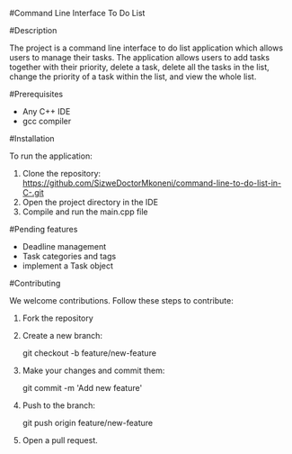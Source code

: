 #Command Line Interface To Do List

#Description

The project is a command line interface to do list application which allows users to manage their tasks. The application allows users to add tasks together with their priority, delete a task, delete all the tasks in the list, change the priority of a task within the list, and view the whole list.

#Prerequisites

- Any C++ IDE
- gcc compiler

#Installation

To run the application:

1. Clone the repository: https://github.com/SizweDoctorMkoneni/command-line-to-do-list-in-C-.git
2. Open the project directory in the IDE
3. Compile and run the main.cpp file

#Pending features

- Deadline management
- Task categories and tags
- implement a Task object

#Contributing

We welcome contributions. Follow these steps to contribute:

1. Fork the repository
2. Create a new branch: 

    git checkout -b feature/new-feature

3. Make your changes and commit them: 

    git commit -m 'Add new feature'

4. Push to the branch: 

    git push origin feature/new-feature

5. Open a pull request.
